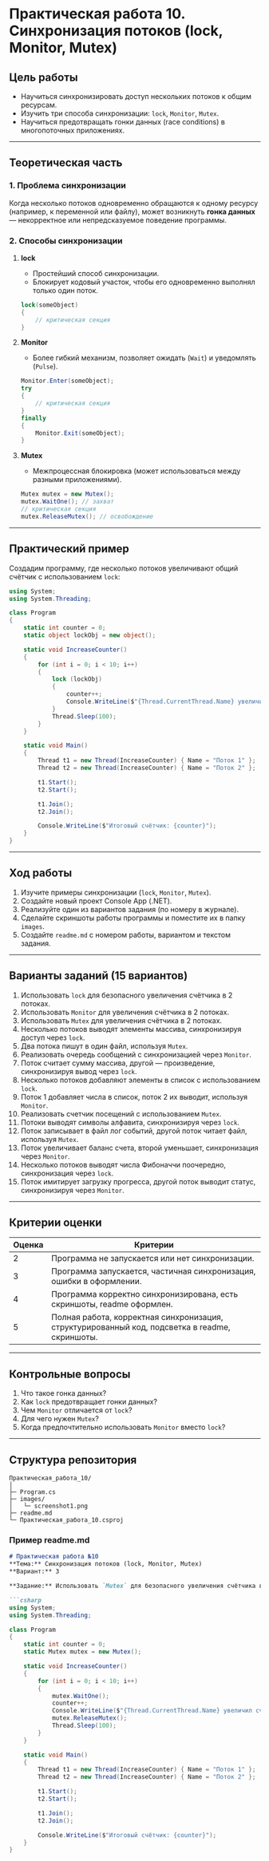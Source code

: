 # Практическая работа 10. Синхронизация потоков (lock, Monitor, Mutex)

## Цель работы

* Научиться синхронизировать доступ нескольких потоков к общим ресурсам.
* Изучить три способа синхронизации: `lock`, `Monitor`, `Mutex`.
* Научиться предотвращать гонки данных (race conditions) в многопоточных приложениях.

---

## Теоретическая часть

### 1. Проблема синхронизации

Когда несколько потоков одновременно обращаются к одному ресурсу (например, к переменной или файлу), может возникнуть **гонка данных** — некорректное или непредсказуемое поведение программы.

### 2. Способы синхронизации

1. **lock**

   * Простейший способ синхронизации.
   * Блокирует кодовый участок, чтобы его одновременно выполнял только один поток.

   ```csharp
   lock(someObject)
   {
       // критическая секция
   }
   ```

2. **Monitor**

   * Более гибкий механизм, позволяет ожидать (`Wait`) и уведомлять (`Pulse`).

   ```csharp
   Monitor.Enter(someObject);
   try
   {
       // критическая секция
   }
   finally
   {
       Monitor.Exit(someObject);
   }
   ```

3. **Mutex**

   * Межпроцессная блокировка (может использоваться между разными приложениями).

   ```csharp
   Mutex mutex = new Mutex();
   mutex.WaitOne(); // захват
   // критическая секция
   mutex.ReleaseMutex(); // освобождение
   ```

---

## Практический пример

Создадим программу, где несколько потоков увеличивают общий счётчик с использованием `lock`:

```csharp
using System;
using System.Threading;

class Program
{
    static int counter = 0;
    static object lockObj = new object();

    static void IncreaseCounter()
    {
        for (int i = 0; i < 10; i++)
        {
            lock (lockObj)
            {
                counter++;
                Console.WriteLine($"{Thread.CurrentThread.Name} увеличил счётчик: {counter}");
            }
            Thread.Sleep(100);
        }
    }

    static void Main()
    {
        Thread t1 = new Thread(IncreaseCounter) { Name = "Поток 1" };
        Thread t2 = new Thread(IncreaseCounter) { Name = "Поток 2" };

        t1.Start();
        t2.Start();

        t1.Join();
        t2.Join();

        Console.WriteLine($"Итоговый счётчик: {counter}");
    }
}
```

---

## Ход работы

1. Изучите примеры синхронизации (`lock`, `Monitor`, `Mutex`).
2. Создайте новый проект Console App (.NET).
3. Реализуйте один из вариантов задания (по номеру в журнале).
4. Сделайте скриншоты работы программы и поместите их в папку `images`.
5. Создайте `readme.md` с номером работы, вариантом и текстом задания.

---

## Варианты заданий (15 вариантов)

1. Использовать `lock` для безопасного увеличения счётчика в 2 потоках.
2. Использовать `Monitor` для увеличения счётчика в 2 потоках.
3. Использовать `Mutex` для увеличения счётчика в 2 потоках.
4. Несколько потоков выводят элементы массива, синхронизируя доступ через `lock`.
5. Два потока пишут в один файл, используя `Mutex`.
6. Реализовать очередь сообщений с синхронизацией через `Monitor`.
7. Поток считает сумму массива, другой — произведение, синхронизируя вывод через `lock`.
8. Несколько потоков добавляют элементы в список с использованием `lock`.
9. Поток 1 добавляет числа в список, поток 2 их выводит, используя `Monitor`.
10. Реализовать счетчик посещений с использованием `Mutex`.
11. Потоки выводят символы алфавита, синхронизируя через `lock`.
12. Поток записывает в файл лог событий, другой поток читает файл, используя `Mutex`.
13. Поток увеличивает баланс счета, второй уменьшает, синхронизация через `Monitor`.
14. Несколько потоков выводят числа Фибоначчи поочередно, синхронизация через `lock`.
15. Поток имитирует загрузку прогресса, другой поток выводит статус, синхронизируя через `Monitor`.

---

## Критерии оценки

| Оценка | Критерии                                                                                       |
| ------ | ---------------------------------------------------------------------------------------------- |
| 2      | Программа не запускается или нет синхронизации.                                                |
| 3      | Программа запускается, частичная синхронизация, ошибки в оформлении.                           |
| 4      | Программа корректно синхронизирована, есть скриншоты, readme оформлен.                         |
| 5      | Полная работа, корректная синхронизация, структурированный код, подсветка в readme, скриншоты. |

---

## Контрольные вопросы

1. Что такое гонка данных?
2. Как `lock` предотвращает гонки данных?
3. Чем `Monitor` отличается от `lock`?
4. Для чего нужен `Mutex`?
5. Когда предпочтительно использовать `Monitor` вместо `lock`?

---

## Структура репозитория

```
Практическая_работа_10/
│
├─ Program.cs
├─ images/
│   └─ screenshot1.png
├─ readme.md
└─ Практическая_работа_10.csproj
```

### Пример readme.md

````markdown
# Практическая работа №10
**Тема:** Синхронизация потоков (lock, Monitor, Mutex)  
**Вариант:** 3

**Задание:** Использовать `Mutex` для безопасного увеличения счётчика в 2 потоках.

```csharp
using System;
using System.Threading;

class Program
{
    static int counter = 0;
    static Mutex mutex = new Mutex();

    static void IncreaseCounter()
    {
        for (int i = 0; i < 10; i++)
        {
            mutex.WaitOne();
            counter++;
            Console.WriteLine($"{Thread.CurrentThread.Name} увеличил счётчик: {counter}");
            mutex.ReleaseMutex();
            Thread.Sleep(100);
        }
    }

    static void Main()
    {
        Thread t1 = new Thread(IncreaseCounter) { Name = "Поток 1" };
        Thread t2 = new Thread(IncreaseCounter) { Name = "Поток 2" };

        t1.Start();
        t2.Start();

        t1.Join();
        t2.Join();

        Console.WriteLine($"Итоговый счётчик: {counter}");
    }
}
````

```
